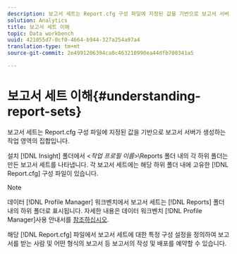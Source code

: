 ```yaml
---
description: 보고서 세트는 Report.cfg 구성 파일에 지정된 값을 기반으로 보고서 서버가 생성하는 작업 영역의 집합입니다.
solution: Analytics
title: 보고서 세트 이해
topic: Data workbench
uuid: 421055d7-0cf0-4664-b944-327a254a97a4
translation-type: tm+mt
source-git-commit: 2e4991206394ca0c463210990ea44dfb700341a5

---
```



# 보고서 세트 이해{#understanding-report-sets}

보고서 세트는 Report.cfg 구성 파일에 지정된 값을 기반으로 보고서 서버가 생성하는 작업 영역의 집합입니다.

설치 [!DNL Insight] 폴더에서 &lt;*작업 프로필 이름*>\Reports 폴더 내의 각 하위 폴더는 만든 보고서 세트를 나타냅니다. 각 보고서 세트에는 해당 하위 폴더 내에 고유한 [!DNL Report.cfg] 구성 파일이 있습니다.

>[!NOTE]
>
>데이터 [!DNL Profile Manager] 워크벤치에서 보고서 세트는 [!DNL Reports] 폴더 내의 하위 폴더로 표시됩니다. 자세한 내용은 데이터 워크벤치 [!DNL Profile Manager]사용 안내서를 [참조하십시오](https://docs.adobe.com/content/help/en/data-workbench/using/home.html#Data_Workbench_Help).

해당 [!DNL Report.cfg] 파일에서 보고서 세트에 대한 특정 구성 설정을 정의하여 보고서를 받는 사람 및 어떤 형식의 보고서 등 보고서의 작성 및 배포를 예약할 수 있습니다.
